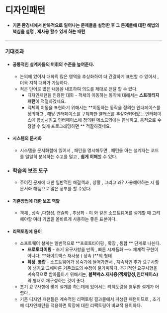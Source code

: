 # 디자인패턴

- #### 기존 환경내에서 반복적으로 일어나는 문제들을 설명한 후 그 문제들에 대한 해법의 핵심을 설명 , 재사용 할수 있게 하는 패턴

---

### 기대효과

- #### 공통적인 설계자들의 어휘의 수준을 높여준다.

  - 논의에 있어서 대화의 많은 영역을 추상화하여 더 간결하게 표현할 수 있어서 , 더욱 지적 대화가 가능하다.
  - 적은 단어로 많은 내용을 내포하여 의도를 제대로 전달 할 수 있다.
    * 디자인패턴을 인용한 대화 - 객체의 이동하는 동작에 대해서는 **스트래티지패턴**이 적절하겠네요.
    * 객체의 이동을 표현하기 위해서는 **이동하는 동작을 정의한 인터페이스를 정의하고 , 해당 인터페이스를 구체화한 클래스를 추상화되어있는 인터페이스에 합성시키고 인터페이스에 정의된 메소드외에는 은닉하고, 동적으로 수정할 수 있게 프로그래밍하면 ** 적잘하겠네요.

- #### 시스템의 문서화

  - 시스템을 문서화함에 있어서 , 패턴을 명시해두면 , 패턴을 아는 설계자는 코드를 일일히 분석하는 수고를 덜고 , **쉽게 이해**할 수 있다.

- ### 학습의 보조 도구

  - 주어진 문제에 대한 일반적인 해결책과 , 상황 , 그리고 왜? 사용해야하는 지 를 문서화 해둠으로 많은 공부를 할 수있다.

- #### 기존방법에 대한 보조 역할

  - 객체 , 상속 ,다형성, 캡슐화 , 추상화 - 이 와 같은 소프트웨어를 설계할 때 고려해야할 여러 기법을 올바르게 사용하는 좋은 표본이다.

- #### 리팩토링에 용이

  - 소프트웨어 설계는 일반적으로 **프로토타이핑 , 확장 , 통합 ** 단계로 나뉜다.
    - **프로토타이핑** - 초기 요구사항을 만족 , 빠른 시제품화 —> 체계적 구현이 아니다, **화이트박스 재사용 ( 상속 )**의 형태
    - **확장.  통합** - 소프트웨어가 성숙기에 들어가면서 , 지속적인 추가 요구사항이 생기고 그에따른 기존코드의 수정이 불가피하다.  추가적인 요구사항을 계속적으로 받아들이기 위해서는, **블랙박스 재사용(객체합성,인터페이스)** 의 형태로 재구성하는 것이 좋다.
  - 초기 요구사항에 맞게 설계를 하는데에 있어서는 리팩토링을 염두한 설계가 어렵다 .
  - 기존 디자인 패턴들은 계속적인 리팩토링 결과물에서 파생된 패턴이므로 , 초기에 디자인패턴을 적용하면 확장에 대한 리팩토링이 비교적 용이하다.